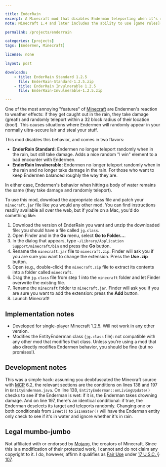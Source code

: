 ```yaml
---

title: EnderRain
excerpt: A Minecraft mod that disables Enderman teleporting when it’s raining.
note: Minecraft 1.4 and later includes the ability to use [game rules](http://minecraft.gamepedia.com/Command_Block#Game_Rules) which makes this mod largely obsolete for my purposes, even if updated. While it won't prevent endermen from teleporting into your base, `/gamerule mobGriefing true` will prevent endermen from wrecking it once there.

permalink: /projects/enderrain

categories: [projects]
tags: [Endermen, Minecraft]

license: none

layout: post

downloads:
    - title: EnderRain Standard 1.2.5
      file: EnderRain-Standard-1.2.5.zip
    - title: EnderRain Invulnerable 1.2.5
      file: EnderRain-Invulnerable-1.2.5.zip

---
```


One of the most annoying "features" of [Minecraft][1] are Endermen's reaction to weather effects: if they get caught out in the rain, they take damage (great!) and randomly teleport within a 32 block radius of their location (boo!). This causes situations where Endermen will randomly appear in your normally ultra-secure lair and steal your stuff.

This mod disables this behavior, and comes in two flavors:

* **EnderRain Standard:** Endermen no longer teleport randomly when in the rain, but still take damage. Adds a nice random "I win" element to a bad encounter with Endermen.
* **EnderRain Invulnerable:** Endermen no longer teleport randomly when in the rain and no longer take damage in the rain. For those who want to keep Endermen balanced roughly the way they are.

In either case, Endermen's behavior when hitting a body of water remains the same (they take damage and randomly teleport).

To use this mod, download the appropriate class file and patch your `minecraft.jar` file like you would any other mod. You can find instructions readily available all over the web, but if you're on a Mac, you'd do something like:

1. Download the version of EnderRain you want and unzip the downloaded file: you should have a file called `jg.class`.
2. Open Finder and in the **Go** menu, select **Go to Folder…**.
3. In the dialog that appears, type `~/Library/Application Support/minecraft/bin` and press the **Go** button.
4. Rename the `minecraft.jar` file to `minecraft.zip`. Finder will ask you if you are sure you want to change the extension. Press the **Use .zip** button.
5. Open (e.g., double-click) the `minecraft.zip` file to extract its contents into a folder called `minecraft`.
6. Drag the `jg.class` file from step 1 into the `minecraft` folder and let Finder overwrite the existing file.
7. Rename the `minecraft` folder to `minecraft.jar`. Finder will ask you if you are sure you want to add the extension: press the **Add** button.
8. Launch Minecraft!

## Implementation notes

* Developed for single-player Minecraft 1.2.5. Will not work in any other version.
* Modifies the EntityEnderman class (`jg.class` file): not compatible with any other mod that modifies that class. Unless you're using a mod that also directly modifies Endermen behavior, you should be fine (but no promises!).

## Development notes

This was a simple hack: assuming you deobfuscated the Minecraft source with [MCP][2] 6.2, the relevant sections are the conditions on lines 138 and 197 in `EntityEnderman.java`. On line 138, `EntityEnderman::onLivingUpdate()` checks to see if the Enderman is wet: if it is, the Enderman takes drowning damage. And on line 197, there's an identical conditional: if true, the Enderman deselects its target and teleports randomly. Changing one or both conditionals from `isWet()` to `isInWater()` will have the Enderman entity only check to see if it's in water and ignore whether it's in rain.

## Legal mumbo-jumbo

Not affiliated with or endorsed by [Mojang][3], the creators of Minecraft. Since this is a modification of their protected work, I cannot and do not claim any copyright to it. I do, however, affirm it qualifies as [Fair Use][4] under [17 U.S.C. § 107][5].

[1]: http://minecraft.net "Minecraft"
[2]: http://mcp.ocean-labs.de "Mod Coder Pack"
[3]: http://mojang.com "Mojang"
[4]: http://en.wikipedia.org/wiki/Fair_use "Wikipedia article on Fair Use"
[5]: http://www.law.cornell.edu/uscode/text/17/107 "Limitations on exclusive rights: Fair Use"
